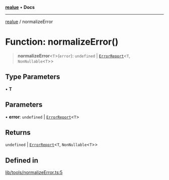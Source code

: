 [**realue**](../README.md) • **Docs**

***

[realue](../README.md) / normalizeError

# Function: normalizeError()

> **normalizeError**\<`T`\>(`error`): `undefined` \| [`ErrorReport`](../type-aliases/ErrorReport.md)\<`T`, `NonNullable`\<`T`\>\>

## Type Parameters

• **T**

## Parameters

• **error**: `undefined` \| [`ErrorReport`](../type-aliases/ErrorReport.md)\<`T`\>

## Returns

`undefined` \| [`ErrorReport`](../type-aliases/ErrorReport.md)\<`T`, `NonNullable`\<`T`\>\>

## Defined in

[lib/tools/normalizeError.ts:5](https://github.com/nevoland/realue/blob/0e2c9c1c8fa8490674c8cc5404b4ee41b440a4dd/lib/tools/normalizeError.ts#L5)

